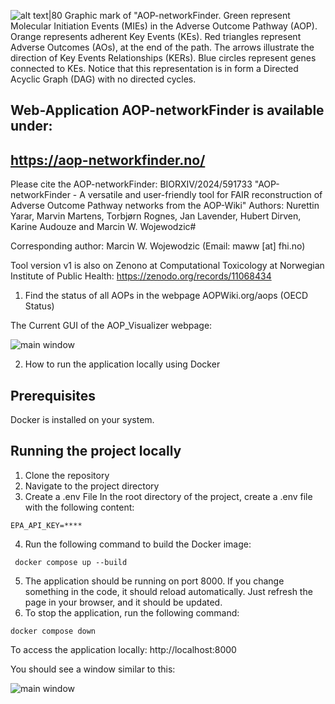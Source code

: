 ![alt text|80](/images/AOP-networkFinder_for_paper.jpg)
Graphic mark of "AOP-networkFinder. Green represent Molecular Initiation Events (MIEs) in the Adverse Outcome Pathway (AOP). Orange represents adherent Key Events (KEs). Red triangles represent Adverse Outcomes (AOs), at the end of the path.
The arrows illustrate the direction of Key Events Relationships (KERs). Blue circles represent genes connected to KEs.
Notice that this representation is in form a Directed Acyclic Graph (DAG) with no directed cycles.


## Web-Application AOP-networkFinder is available under:
## https://aop-networkfinder.no/

Please cite the AOP-networkFinder:
BIORXIV/2024/591733  "AOP-networkFinder - A versatile and user-friendly tool for FAIR reconstruction of Adverse Outcome Pathway networks from the AOP-Wiki"
Authors: Nurettin Yarar, Marvin Martens, Torbjørn Rognes, Jan Lavender, Hubert Dirven, Karine Audouze and Marcin W. Wojewodzic#

Corresponding author: Marcin W. Wojewodzic (Email: maww [at] fhi.no)

Tool version v1 is also on Zenono at Computational Toxicology at Norwegian Institute of Public Health:
https://zenodo.org/records/11068434


1. Find the status of all AOPs in the webpage AOPWiki.org/aops (OECD Status)


The Current GUI of the AOP_Visualizer webpage:

![main window](/images/Figures_AOP-network-finder_02032024-Figure1_Jan.jpg)


2. How to run the application locally using Docker

## Prerequisites
Docker is installed on your system.

## Running the project locally
1. Clone the repository
2. Navigate to the project directory
3. Create a .env File
   In the root directory of the project, create a .env file with the following content:
```
EPA_API_KEY=****
```
4. Run the following command to build the Docker image:
```
 docker compose up --build     
 ```
5. The application should be running on port 8000. If you change something in the code, it should reload automatically. Just refresh the page in your browser, and it should be updated.
6. To stop the application, run the following command:
```
docker compose down
```


To access the application locally:
http://localhost:8000

You should see a window similar to this:

![main window](/images/AOPnetworkFinder_main_page.png)
